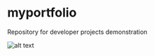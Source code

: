 # myportfolio

Repository for developer projects demonstration

![alt text](https://imgur.com/hzBt74x)
